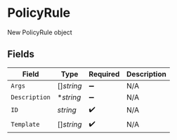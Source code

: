 # PolicyRule

New PolicyRule object


## Fields

| Field              | Type               | Required           | Description        |
| ------------------ | ------------------ | ------------------ | ------------------ |
| `Args`             | []*string*         | :heavy_minus_sign: | N/A                |
| `Description`      | **string*          | :heavy_minus_sign: | N/A                |
| `ID`               | *string*           | :heavy_check_mark: | N/A                |
| `Template`         | []*string*         | :heavy_check_mark: | N/A                |